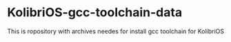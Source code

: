 # KolibriOS-gcc-toolchain-data

This is ropository with archives needes for install gcc toolchain for KolibriOS
